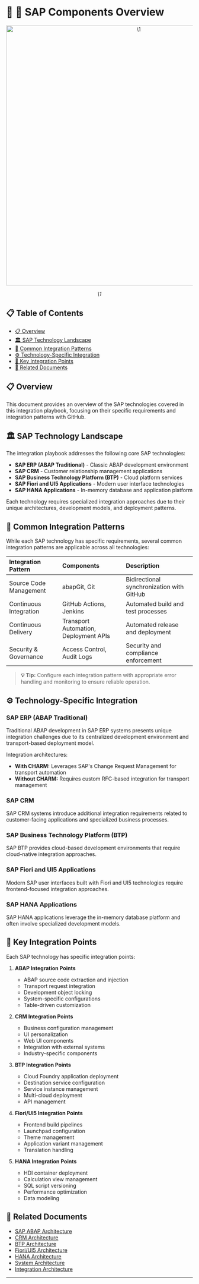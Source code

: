# 📄 🧩 SAP Components Overview

<div align="center" class="svg-container">
  <!-- Using both object and img as fallback for maximum compatibility -->
  <object type="image/svg+xml" data="\1" style="width: 700px; max-width: 100%;" aria-label="\1">
    <img src="\1" alt="\1" width="700" />
  </object>
  
  *\1*
</div>

## 📋 Table of Contents

- [📋 Overview](#-overview)
- [🏛️ SAP Technology Landscape](#️-sap-technology-landscape)
- [🔄 Common Integration Patterns](#-common-integration-patterns)
- [⚙️ Technology-Specific Integration](#️-technology-specific-integration)
- [🔌 Key Integration Points](#-key-integration-points)
- [🔗 Related Documents](#-related-documents)

## 📋 Overview

This document provides an overview of the SAP technologies covered in this integration playbook, focusing on their specific requirements and integration patterns with GitHub.

## 🏛️ SAP Technology Landscape

The integration playbook addresses the following core SAP technologies:

- **SAP ERP (ABAP Traditional)** - Classic ABAP development environment
- **SAP CRM** - Customer relationship management applications
- **SAP Business Technology Platform (BTP)** - Cloud platform services
- **SAP Fiori and UI5 Applications** - Modern user interface technologies
- **SAP HANA Applications** - In-memory database and application platform

Each technology requires specialized integration approaches due to their unique architectures, development models, and deployment patterns.

## 🔄 Common Integration Patterns

While each SAP technology has specific requirements, several common integration patterns are applicable across all technologies:

| Integration Pattern | Components | Description |
|:-------------------|:-----------|:------------|
| Source Code Management | abapGit, Git | Bidirectional synchronization with GitHub |
| Continuous Integration | GitHub Actions, Jenkins | Automated build and test processes |
| Continuous Delivery | Transport Automation, Deployment APIs | Automated release and deployment |
| Security & Governance | Access Control, Audit Logs | Security and compliance enforcement |

> **💡 Tip:** Configure each integration pattern with appropriate error handling and monitoring to ensure reliable operation.

## ⚙️ Technology-Specific Integration

### SAP ERP (ABAP Traditional)

Traditional ABAP development in SAP ERP systems presents unique integration challenges due to its centralized development environment and transport-based deployment model.

Integration architectures:
- **With CHARM:** Leverages SAP's Change Request Management for transport automation
- **Without CHARM:** Requires custom RFC-based integration for transport management

### SAP CRM

SAP CRM systems introduce additional integration requirements related to customer-facing applications and specialized business processes.

### SAP Business Technology Platform (BTP)

SAP BTP provides cloud-based development environments that require cloud-native integration approaches.

### SAP Fiori and UI5 Applications

Modern SAP user interfaces built with Fiori and UI5 technologies require frontend-focused integration approaches.

### SAP HANA Applications

SAP HANA applications leverage the in-memory database platform and often involve specialized development models.

## 🔌 Key Integration Points

Each SAP technology has specific integration points:

1. **ABAP Integration Points**
   - ABAP source code extraction and injection
   - Transport request integration
   - Development object locking
   - System-specific configurations
   - Table-driven customization

2. **CRM Integration Points**
   - Business configuration management
   - UI personalization
   - Web UI components
   - Integration with external systems
   - Industry-specific components

3. **BTP Integration Points**
   - Cloud Foundry application deployment
   - Destination service configuration
   - Service instance management
   - Multi-cloud deployment
   - API management

4. **Fiori/UI5 Integration Points**
   - Frontend build pipelines
   - Launchpad configuration
   - Theme management
   - Application variant management
   - Translation handling

5. **HANA Integration Points**
   - HDI container deployment
   - Calculation view management
   - SQL script versioning
   - Performance optimization
   - Data modeling

## 🔗 Related Documents

- [SAP ABAP Architecture](./sap-abap-architecture.md)
- [CRM Architecture](./crm-architecture.md)
- [BTP Architecture](./btp-architecture.md)
- [Fiori/UI5 Architecture](./fiori-ui5-architecture.md)
- [HANA Architecture](./hana-architecture.md)
- [System Architecture](./system-architecture.md)
- [Integration Architecture](./integration-architecture.md)

---


